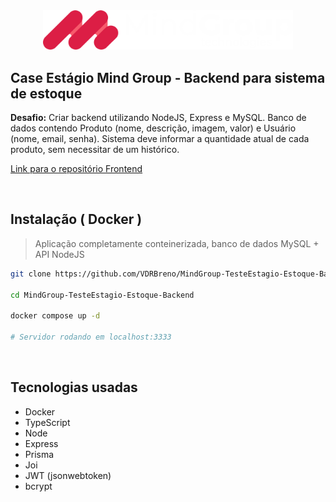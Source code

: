 <div>
  <div align="center">
    <img src="./repository-assets/MindGroup-Logo-Light.png" width="400" />
  </div>

  <h2>Case Estágio Mind Group - Backend para sistema de estoque</h2>
</div>

**Desafio:** Criar backend utilizando NodeJS, Express e MySQL. Banco de dados contendo Produto (nome, descrição, imagem, valor) e Usuário (nome, email, senha). Sistema deve informar a quantidade atual de cada produto, sem necessitar de um histórico.

[Link para o repositório Frontend](https://github.com/VDRBreno/MindGroup-TesteEstagio-Estoque-Frontend)

<br/>

## Instalação ( Docker )

> Aplicação completamente conteinerizada, banco de dados MySQL + API NodeJS

```bash
git clone https://github.com/VDRBreno/MindGroup-TesteEstagio-Estoque-Backend.git

cd MindGroup-TesteEstagio-Estoque-Backend

docker compose up -d

# Servidor rodando em localhost:3333
```

<br/>

## Tecnologias usadas

- Docker
- TypeScript
- Node
- Express
- Prisma
- Joi
- JWT (jsonwebtoken)
- bcrypt